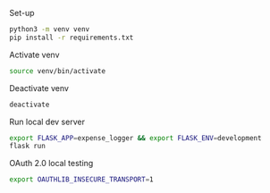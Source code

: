 Set-up
```bash
python3 -m venv venv
pip install -r requirements.txt
```

Activate venv
```bash
source venv/bin/activate
```

Deactivate venv
```bash
deactivate
```

Run local dev server
```bash
export FLASK_APP=expense_logger && export FLASK_ENV=development
flask run
```

OAuth 2.0 local testing
```bash
export OAUTHLIB_INSECURE_TRANSPORT=1
```